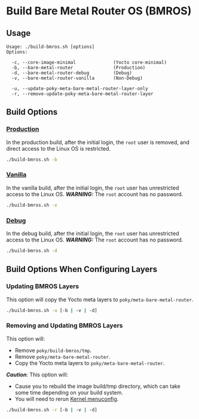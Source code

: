 # Build Bare Metal Router OS (BMROS)

## Usage

```shell
Usage: ./build-bmros.sh [options]
Options:

  -c, --core-image-minimal              (Yocto core-minimal)
  -b, --bare-metal-router               (Production)
  -d, --bare-metal-router-debug         (Debug)
  -v, --bare-metal-router-vanilla       (Non-Debug)

  -u, --update-poky-meta-bare-metal-router-layer-only
  -r, --remove-update-poky-meta-bare-metal-router-layer
```

## Build Options

### [Production](../../yocto-meta-layers/meta-bare-metal-router/recipes-core/images/bare-metal-router.bb)

In the production build, after the initial login, the `root` user is removed, and direct access to the Linux OS is restricted.

```bash
./build-bmros.sh -b
```

### [Vanilla](../../yocto-meta-layers/meta-bare-metal-router/recipes-core/images/bare-metal-router-vanilla.bb)

In the vanilla build, after the initial login, the `root` user has unrestricted access to the Linux OS. 
***WARNING:*** The `root` account has no password.

```bash
./build-bmros.sh -v
```

### [Debug](../../yocto-meta-layers/meta-bare-metal-router/recipes-core/images/bare-metal-router-debug.bb)

In the debug build, after the initial login, the `root` user has unrestricted access to the Linux OS. 
***WARNING:*** The `root` account has no password.

```bash
./build-bmros.sh -d
```

## Build Options When Configuring Layers

### Updating BMROS Layers

This option will copy the Yocto meta layers to `poky/meta-bare-metal-router`.

```bash
./build-bmros.sh -u [-b | -v | -d] 
```

### Removing and Updating BMROS Layers

This option will:

- Remove `poky/build-bmros/tmp`.
- Remove `poky/meta-bare-metal-router`.
- Copy the Yocto meta layers to `poky/meta-bare-metal-router`.

***Caution***: This option will:

- Cause you to rebuild the image build/tmp directory, which can take some time depending on your build system.
- You will need to rerun [Kernel menuconfig](../menuconfig/kernel.md).

```bash
./build-bmros.sh -r [-b | -v | -d] 
```
